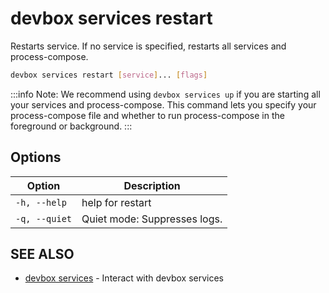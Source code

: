 # devbox services restart

Restarts service. If no service is specified, restarts all services and process-compose.

```bash
devbox services restart [service]... [flags]
```

:::info
  Note: We recommend using `devbox services up` if you are starting all your services and process-compose. This command lets you specify your process-compose file and whether to run process-compose in the foreground or background.
:::

## Options

<!-- Markdown Table of Options -->
| Option | Description |
| --- | --- |
| `-h, --help` | help for restart |
| `-q, --quiet` | Quiet mode: Suppresses logs. |

## SEE ALSO

* [devbox services](devbox_services.md)	 - Interact with devbox services

